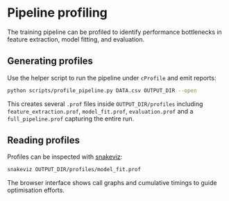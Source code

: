 # Pipeline profiling

The training pipeline can be profiled to identify performance bottlenecks in
feature extraction, model fitting, and evaluation.

## Generating profiles

Use the helper script to run the pipeline under `cProfile` and emit reports:

```bash
python scripts/profile_pipeline.py DATA.csv OUTPUT_DIR --open
```

This creates several `.prof` files inside `OUTPUT_DIR/profiles` including
`feature_extraction.prof`, `model_fit.prof`, `evaluation.prof` and a
`full_pipeline.prof` capturing the entire run.

## Reading profiles

Profiles can be inspected with [snakeviz](https://jiffyclub.github.io/snakeviz/):

```bash
snakeviz OUTPUT_DIR/profiles/model_fit.prof
```

The browser interface shows call graphs and cumulative timings to guide
optimisation efforts.
